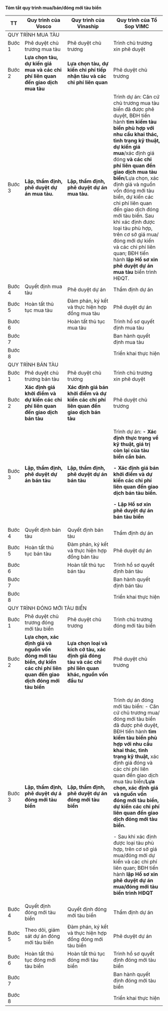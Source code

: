 **Tóm tắt quy trình mua/bán/đóng mới tàu biển**

<table>
<colgroup>
<col style="width: 6%" />
<col style="width: 28%" />
<col style="width: 30%" />
<col style="width: 34%" />
</colgroup>
<thead>
<tr>
<th style="text-align: center;"><strong>TT</strong></th>
<th style="text-align: center;"><strong>Quy trình của
Vosco</strong></th>
<th style="text-align: center;"><strong>Quy trình của
Vinaship</strong></th>
<th style="text-align: center;"><strong>Quy trình của Tổ Sop
VIMC</strong></th>
</tr>
</thead>
<tbody>
<tr>
<td colspan="4">QUY TRÌNH MUA TÀU</td>
</tr>
<tr>
<td>Bước 1</td>
<td>Phê duyệt chủ trương mua tàu</td>
<td>Phê duyệt chủ trương</td>
<td>Trình chủ trương xin phê duyệt</td>
</tr>
<tr>
<td>Bước 2</td>
<td><strong>Lựa chọn tàu, dự kiến giá mua và các chi phí liên quan đến
giao dịch mua tàu</strong></td>
<td><strong>Lựa chọn tàu, dự kiến chi phí tiếp nhận tàu và các chi phí
liên quan</strong></td>
<td>Phê duyệt chủ trương</td>
</tr>
<tr>
<td>Bước 3</td>
<td><strong>Lập, thẩm định, phê duyệt dự án mua tàu.</strong></td>
<td><strong>Lập, thẩm định, phê duyệt dự án mua tàu.</strong></td>
<td style="text-align: left;">Trình dự án: Căn cứ chủ trương mua tàu
biển đã được phê duyệt, BĐH tiến hành <strong>tìm kiếm tàu biển phù hợp
với nhu cầu khai thác, tình trạng kỹ thuật, dự kiến giá mua</strong>/xác
định giá đóng <strong>và các chi phí liên quan đến giao dịch mua tàu
biển</strong>/Lựa chọn, xác định giá và nguồn vốn đóng mới tàu biển, dự
kiến các chi phí liên quan đến giao dịch đóng mới tàu biển. Sau khi xác
định được loại tàu phù hợp, trên cơ sở giá mua/đóng mới dự kiến và các
chi phí liên quan; BĐH tiến hành <strong>lập Hồ sơ xin phê duyệt dự án
mua tàu</strong> biển trình HĐQT.</td>
</tr>
<tr>
<td>Bước 4</td>
<td>Quyết định mua tàu</td>
<td>Phê duyệt dự án</td>
<td>Thẩm định dự án</td>
</tr>
<tr>
<td>Bước 5</td>
<td>Hoàn tất thủ tục mua tàu</td>
<td>Đàm phán, ký kết và thực hiện hợp đồng mua tàu</td>
<td>Phê duyệt dự án</td>
</tr>
<tr>
<td>Bước 6</td>
<td></td>
<td>Hoàn tất thủ tục mua tàu</td>
<td>Trình hồ sơ quyết định mua tàu</td>
</tr>
<tr>
<td>Bước 7</td>
<td></td>
<td></td>
<td>Ban hành quyết định mua tàu</td>
</tr>
<tr>
<td>Bước 8</td>
<td></td>
<td></td>
<td>Triển khai thực hiện</td>
</tr>
<tr>
<td colspan="4">QUY TRÌNH BÁN TÀU</td>
</tr>
<tr>
<td>Bước 1</td>
<td>Phê duyệt chủ trương bán tàu</td>
<td>Phê duyệt chủ trương</td>
<td>Trình chủ trương xin phê duyệt</td>
</tr>
<tr>
<td>Bước 2</td>
<td><strong>Xác định giá khởi điểm và dự kiến các chi phí liên quan đến
giao dịch bán tàu</strong></td>
<td><strong>Xác định giá bán khởi điểm và dự kiến các chi phí liên quan
đến giao dịch bán tàu</strong></td>
<td>Phê duyệt chủ trương</td>
</tr>
<tr>
<td>Bước 3</td>
<td><strong>Lập, thẩm định, phê duyệt dự án bán tàu</strong></td>
<td><strong>Lập, thẩm định, phê duyệt dự án bán tàu</strong></td>
<td style="text-align: left;"><p>Trình dự án: <strong>- Xác định thực
trạng về kỹ thuật, giá trị còn lại của tàu biển cần bán.</strong></p>
<p><strong>- Xác định giá bán khởi điểm và dự kiến các chi phí liên quan
đến giao dịch bán tàu biển.</strong></p>
<p><strong>- Lập Hồ sơ xin phê duyệt dự án bán tàu
biển</strong></p></td>
</tr>
<tr>
<td>Bước 4</td>
<td>Quyết định bán tàu</td>
<td>Quyết định bán tàu</td>
<td>Thẩm định dự án</td>
</tr>
<tr>
<td>Bước 5</td>
<td>Hoàn tất thủ tục bán tàu</td>
<td>Đàm phán, ký kết và thực hiện hợp đồng bán tàu</td>
<td>Phê duyệt dự án</td>
</tr>
<tr>
<td>Bước 6</td>
<td></td>
<td>Hoàn tất thủ tục bán tàu</td>
<td>Trình hồ sơ quyết định bán tàu</td>
</tr>
<tr>
<td>Bước 7</td>
<td></td>
<td></td>
<td>Ban hành quyết định bán tàu</td>
</tr>
<tr>
<td>Bước 8</td>
<td></td>
<td></td>
<td>Triển khai thực hiện</td>
</tr>
<tr>
<td colspan="4">QUY TRÌNH ĐÓNG MỚI TÀU BIỂN</td>
</tr>
<tr>
<td>Bước 1</td>
<td>Phê duyệt chủ trương đóng mới tàu biển</td>
<td>Phê duyệt chủ trương</td>
<td>Trình chủ trương đóng mới tàu biển</td>
</tr>
<tr>
<td>Bước 2</td>
<td><strong>Lựa chọn, xác định giá và nguồn vốn đóng mới tàu biển, dự
kiến các chi phí liên quan đến giao dịch đóng mới tàu biển</strong></td>
<td><strong>Lựa chọn loại và kích cỡ tàu, xác định giá đóng tàu và các
chi phí liên quan khác, nguồn vốn đầu tư</strong></td>
<td>Phê duyệt chủ trương</td>
</tr>
<tr>
<td>Bước 3</td>
<td><strong>Lập, thẩm định, phê duyệt dự á đóng mới tàu
biển</strong></td>
<td><strong>Lập, thẩm định, phê duyệt dự án đóng mới tàu
biển</strong></td>
<td style="text-align: left;"><p>Trình dự án đóng mới tàu biển: - Căn cứ
chủ trương mua/đóng mới tàu biển đã được phê duyệt, BĐH tiến hành
<strong>tìm kiếm tàu biển phù hợp với nhu cầu khai thác, tình trạng kỹ
thuật,</strong> xác định giá đóng và các chi phí liên quan đến giao dịch
mua tàu biển/<strong>Lựa chọn, xác định giá và nguồn vốn đóng mới tàu
biển, dự kiến các chi phí liên quan đến giao dịch đóng mới tàu
biển.</strong></p>
<p>- Sau khi xác định được loại tàu phù hợp, trên cơ sở giá mua/đóng mới
dự kiến và các chi phí liên quan; BĐH tiến hành <strong>lập Hồ sơ xin
phê duyệt dự án mua/đóng mới tàu biển trình HĐQT</strong></p></td>
</tr>
<tr>
<td>Bước 4</td>
<td>Quyết định đóng mới tàu biển</td>
<td>Quyết định đóng mới tàu biển</td>
<td>Thẩm định dự án</td>
</tr>
<tr>
<td>Bước 5</td>
<td>Theo dõi, giám sát dự án đóng mới tàu biển</td>
<td>Đàm phán, ký kết và thực hiện hợp đồng đóng mới tàu biển</td>
<td>Phê duyệt dự án</td>
</tr>
<tr>
<td>Bước 6</td>
<td>Hoàn tất thủ tục đóng mới tàu biển</td>
<td>Hoàn tất thủ tục đóng mới tàu biển</td>
<td>Trình hồ sơ quyết định đóng mới tàu biển</td>
</tr>
<tr>
<td>Bước 7</td>
<td></td>
<td></td>
<td>Ban hành quyết định đóng mới tàu biển</td>
</tr>
<tr>
<td>Bước 8</td>
<td></td>
<td></td>
<td>Triển khai thực hiện</td>
</tr>
</tbody>
</table>

